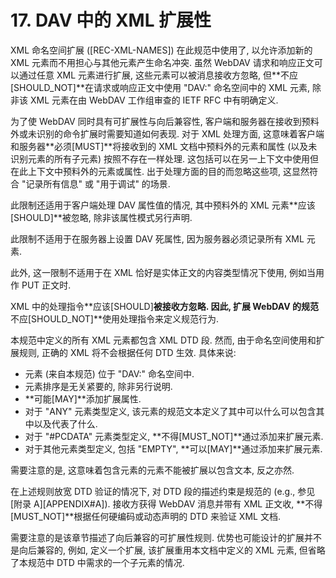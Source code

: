 # 17. DAV 中的 XML 扩展性

XML 命名空间扩展 ([REC-XML-NAMES]) 在此规范中使用了,
以允许添加新的 XML 元素而不用担心与其他元素产生命名冲突.
虽然 WebDAV 请求和响应正文可以通过任意 XML 元素进行扩展, 这些元素可以被消息接收方忽略,
但**不应[SHOULD_NOT]**在请求或响应正文中使用 "DAV:" 命名空间中的 XML 元素,
除非该 XML 元素在由 WebDAV 工作组审查的 IETF RFC 中有明确定义.

为了使 WebDAV 同时具有可扩展性与向后兼容性,
客户端和服务器在接收到预料外或未识别的命令扩展时需要知道如何表现. 对于 XML 处理方面,
这意味着客户端和服务器**必须[MUST]**将接收到的 XML 文档中预料外的元素和属性
(以及未识别元素的所有子元素) 按照不存在一样处理.
这包括可以在另一上下文中使用但在此上下文中预料外的元素或属性.
出于处理方面的目的而忽略这些项, 这显然符合 "记录所有信息" 或 "用于调试" 的场景.

此限制还适用于客户端处理 DAV 属性值的情况, 其中预料外的 XML 元素**应该[SHOULD]**被忽略,
除非该属性模式另行声明.

此限制不适用于在服务器上设置 DAV 死属性, 因为服务器必须记录所有 XML 元素.

此外, 这一限制不适用于在 XML 恰好是实体正文的内容类型情况下使用, 例如当用作 PUT 正文时.

XML 中的处理指令**应该[SHOULD]**被接收方忽略. 因此,
扩展 WebDAV 的规范**不应[SHOULD_NOT]**使用处理指令来定义规范行为.

本规范中定义的所有 XML 元素都包含 XML DTD 段. 然而, 由于命名空间使用和扩展规则,
正确的 XML 将不会根据任何 DTD 生效. 具体来说:

- 元素 (来自本规范) 位于 "DAV:" 命名空间中.
- 元素排序是无关紧要的, 除非另行说明.
- **可能[MAY]**添加扩展属性.
- 对于 "ANY" 元素类型定义, 该元素的规范文本定义了其中可以什么可以包含其中以及代表了什么.
- 对于 "#PCDATA" 元素类型定义, **不得[MUST_NOT]**通过添加来扩展元素.
- 对于其他元素类型定义, 包括 "EMPTY", **可以[MAY]**通过添加来扩展元素.

需要注意的是, 这意味着包含元素的元素不能被扩展以包含文本, 反之亦然.

在上述规则放宽 DTD 验证的情况下, 对 DTD 段的描述约束是规范的
(e.g., 参见[附录 A][APPENDIX#A]). 接收方获得 WebDAV 消息并带有 XML 正文收,
**不得[MUST_NOT]**根据任何硬编码或动态声明的 DTD 来验证 XML 文档.

需要注意的是该章节描述了向后兼容的可扩展性规则. 优势也可能设计的扩展并不是向后兼容的,
例如, 定义一个扩展, 该扩展重用本文档中定义的 XML 元素,
但省略了本规范中 DTD 中需求的一个子元素的情况.
